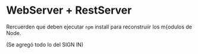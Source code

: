 # WebServer + RestServer

Rercuerden que deben ejecutar ```npm``` install para reconstruiir los m{odulos de Node.

(Se agregó todo lo del SIGN IN)
